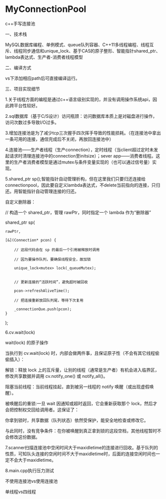 # MyConnectionPool
c++手写连接池

一、技术栈

MySQL数据库编程、单例模式、queue队列容器、C++11多线程编程、线程互斥、线程同步通信和unique_lock、基于CAS的原子整形、智能指针shared_ptr、lambda表达式、生产者-消费者线程模型

二、编译方式

vs下添加相应path后可直接编译运行。

三、项目实现细节

1.关于线程方面的编程是通过c++语言级别实现的，并没有调用操作系统api，因此跨平台性较好。

2.sql数据库（基于C/S设计）访问瓶颈：访问数据库本质上是对磁盘进行操作，访问次数过多导致I/O过多。

3.增加连接池是为了减少tcp三次握手四次挥手导致的性能损耗。（在连接池中拿出一条可用的连接，通信完成后不关闭，再放回连接池中）

4.连接池——生产者线程（生产connection），定时线程（当client超过定时未发起请求时清理连接池中的connection至initsize）；sever app——消费者线程。这里的生产者消费者模型是通过mutex与条件变量实现的（也可以通过信号量）实现。

5.shared_ptr<Connection> sp();智能指针自动管理析构，但在这里我们只要归还连接给connectionpool，因此要自定义lambda表达式，不delete当前指向的连接，只归还。用智能指针自动管理连接的归还。

自定义删除器：

// 构造一个 shared_ptr，管理 rawPtr，同时指定一个 lambda 作为“删除器”

shared_ptr<Connection> sp(

    rawPtr,

    [&](Connection* pcon) {

        // 这段代码会在 sp 的最后一个引用被释放时调用

        // 因为要操作队列，要确保线程安全，故加锁

        unique_lock<mutex> lock(_queueMutex);


        // 更新连接的“活跃时间”，避免超时被回收

        pcon->refreshAliveTime();

        // 把连接重新放回队列尾，等待下次复用

        _connectionQue.push(pcon);
    }

);

6.cv.wait(lock)

wait(lock) 的原子操作

当执行到 cv.wait(lock) 时，内部会做两件事，且保证原子性（不会有其它线程偷偷插入）：

解锁：释放 lock 上的互斥量，让别的线程（通常是生产者）有机会进入临界区，修改共享数据并调用 cv.notify_one() 或 notify_all()。

阻塞当前线程：当前线程挂起，直到被另一线程的 notify 唤醒（或出现虚假唤醒）。

被唤醒后的重锁:一旦 wait 因通知或超时返回，它会重新获取那个 lock，然后才会把控制权交回给调用者。这保证了：

你拿到锁时，共享数据（队列状态）依然受保护，能安全地检查或修改它。

与此同时，没有竞争条件：在你被唤醒到真正拿到锁的这段空档，其他线程暂时不会修改这份数据。

7.scanner扫描连接池中空闲时间大于maxidletime的连接进行回收。基于队列的性质，可知队头连接的空闲时间不大于maxidletime时，后面的连接空闲时间也一定不会大于maxidletime。

8.main.cpp执行压力测试

不使用连接池vs使用连接池

单线程vs四线程
